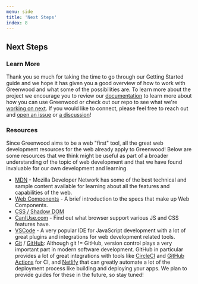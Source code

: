 ```yaml
---
menu: side
title: 'Next Steps'
index: 8
---
```


## Next Steps

### Learn More
Thank you so much for taking the time to go through our Getting Started guide and we hope it has given you a good overview of how to work with Greenwood and what some of the possibilities are.  To learn more about the project we encourage you to review our [documentation](/docs/) to learn more about how you can use Greenwood or check out our repo to see what we're [working on next](https://github.com/ProjectEvergreen/greenwood/projects).  If you would like to connect, please feel free to reach out and [open an issue](https://github.com/ProjectEvergreen/greenwood/issues) or [a discussion](https://github.com/ProjectEvergreen/greenwood/discussions)!

### Resources
Since Greenwood aims to be a web "first" tool, all the great web development resources for the web already apply to Greenwood!  Below are some resources that we think might be useful as part of a broader understanding of the topic of web development and that we have found invaluable for our own development and learning.
- [MDN](https://developer.mozilla.org/) - Mozilla Developer Network has some of the best technical and sample content available for learning about all the features and capabilities of the web.
- [Web Components](https://www.webcomponents.org/introduction) - A brief introduction to the specs that make up Web Components.
- [CSS / Shadow DOM](https://developers.google.com/web/fundamentals/web-components/shadowdom)
- [CanIUse.com](https://caniuse.com/) - Find out what browser support various JS and CSS features have.
- [VSCode](https://code.visualstudio.com/) - A very popular IDE for JavaScript development with a lot of great plugins and integrations for web development related tools.
- [Git](https://git-scm.com/) / [GitHub](https://github.com/): Although git != GitHub, version control plays a very important part in modern software development.  GitHub in particular provides a lot of great integrations with tools like [CircleCI](https://circleci.com/) and [GitHub Actions](https://github.com/features/actions) for CI, and [Netlify](https://www.netlify.com/) that can greatly automate a lot of the deployment process like building and deploying your apps.  We plan to provide guides for these in the future, so stay tuned!